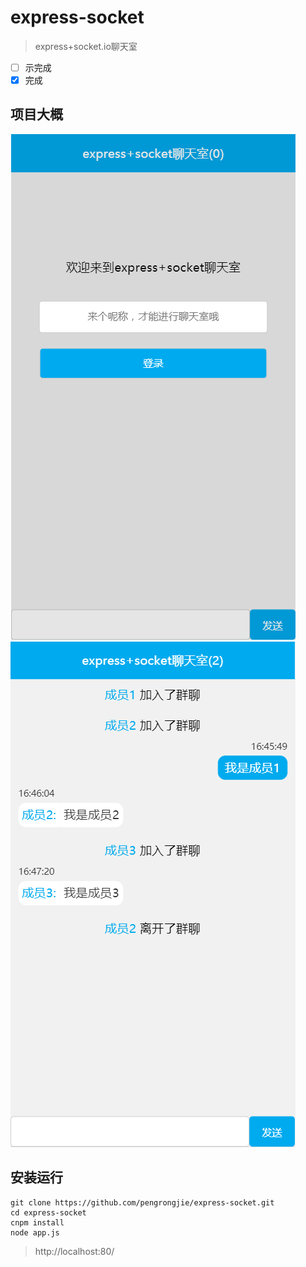 # express-socket
> express+socket.io聊天室

- [ ] 示完成
- [x] 完成

## 项目大概

![](./doc/1508489067(1).png)
![](./doc/1508489279(1).png)

## 安装运行
```
git clone https://github.com/pengrongjie/express-socket.git
cd express-socket
cnpm install 
node app.js
```
> http://localhost:80/
